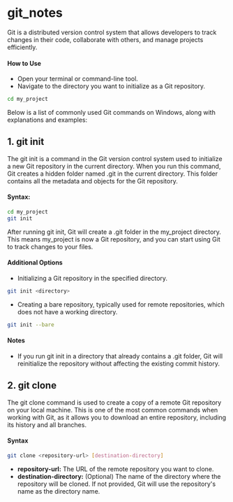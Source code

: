 # git_notes
Git is a distributed version control system that allows developers to track changes in their code, collaborate with others, and manage projects efficiently.  
#### How to Use
- Open your terminal or command-line tool.
- Navigate to the directory you want to initialize as a Git repository.
```bash
cd my_project
```

Below is a list of commonly used Git commands on Windows, along with explanations and examples:
## 1. git init
The git init is a command in the Git version control system used to initialize a new Git repository in the current directory. When you run this command, Git creates a hidden folder named .git in the current directory. This folder contains all the metadata and objects for the Git repository.  
#### Syntax:
```bash
cd my_project
git init
```
After running git init, Git will create a .git folder in the my_project directory. This means my_project is now a Git repository, and you can start using Git to track changes to your files.  
#### Additional Options
- Initializing a Git repository in the specified directory.
```bash
git init <directory>
``` 
- Creating a bare repository, typically used for remote repositories, which does not have a working directory.
```bash
git init --bare
```
#### Notes
- If you run git init in a directory that already contains a .git folder, Git will reinitialize the repository without affecting the existing commit history.

## 2. git clone
The git clone command is used to create a copy of a remote Git repository on your local machine. This is one of the most common commands when working with Git, as it allows you to download an entire repository, including its history and all branches.
#### Syntax
```bash
git clone <repository-url> [destination-directory]
```
- **repository-url:** The URL of the remote repository you want to clone.
- **destination-directory:** (Optional) The name of the directory where the repository will be cloned. If not provided, Git will use the repository's name as the directory name.
